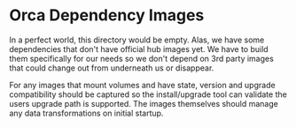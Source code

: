 # Orca Dependency Images

In a perfect world, this directory would be empty.  Alas, we have some
dependencies that don't have official hub images yet.  We have to build
them specifically for our needs so we don't depend on 3rd party images
that could change out from underneath us or disappear.

For any images that mount volumes and have state, version and upgrade
compatibility should be captured so the install/upgrade tool can validate
the users upgrade path is supported.  The images themselves should manage
any data transformations on initial startup.
